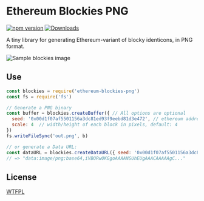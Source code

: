 Ethereum Blockies PNG
=====================

[![npm version](https://badge.fury.io/js/ethereum-blockies-png.svg)](https://www.npmjs.com/package/ethereum-blockies-png)
[![Downloads](https://img.shields.io/npm/dm/ethereum-blockies-png.svg)](https://www.npmjs.com/package/ethereum-blockies-png)

A tiny library for generating Ethereum-variant of blocky identicons, in PNG format.

![Sample blockies image](sample.png "Blockies")

Use
---

```javascript
const blockies = require('ethereum-blockies-png')
const fs = require('fs')

// Generate a PNG binary
const buffer = blockies.createBuffer({ // All options are optional
  seed: '0x00d1f07af5501156a3dc81ed93f9eebd81d3e472', // ethereum address
  scale: 4  // width/height of each block in pixels, default: 4
})
fs.writeFileSync('out.png', b)

// or generate a Data URL:
const dataURL = blockies.createDataURL({ seed: '0x00d1f07af5501156a3dc81ed93f9eebd81d3e472' })
// => "data:image/png;base64,iVBORw0KGgoAAAANSUhEUgAAACAAAAAgC..."
```

License
-------

[WTFPL](http://www.wtfpl.net/)
